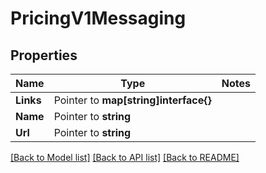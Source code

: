 # PricingV1Messaging

## Properties
Name | Type | Notes
------------ | ------------- | -------------
**Links** | Pointer to **map[string]interface{}** | 
**Name** | Pointer to **string** | 
**Url** | Pointer to **string** | 

[[Back to Model list]](../README.md#documentation-for-models) [[Back to API list]](../README.md#documentation-for-api-endpoints) [[Back to README]](../README.md)


